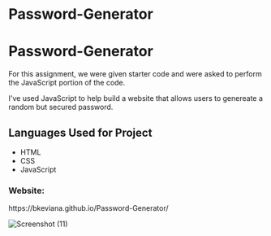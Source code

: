 # Password-Generator
<h1> Password-Generator </h1>
<p> For this assignment, we were given starter code and were asked to perform the JavaScript portion of the code. </p>
<p> I've used JavaScript to help build a website that allows users to genereate a random but secured password. </p>
<h2> Languages Used for Project </h2>
<ul>
  <li> HTML </li>
  <li> CSS </li>
  <li> JavaScript </li>
  </ul>
  
  <h3> Website: </h3>
  <p>  https://bkeviana.github.io/Password-Generator/ </p>
  
  ![Screenshot (11)](https://user-images.githubusercontent.com/99054758/163321842-e99a407c-0713-4c3d-a292-aa47862aaa07.png)
